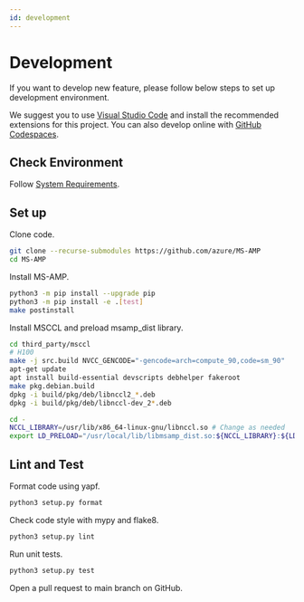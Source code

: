 ```yaml
---
id: development
---
```


# Development

If you want to develop new feature, please follow below steps to set up development environment.

We suggest you to use [Visual Studio Code](https://vscode.github.com/) and install the recommended extensions for this project.
You can also develop online with [GitHub Codespaces](https://github.com/codespaces).

## Check Environment

Follow [System Requirements](../getting-started/installation.mdx).

## Set up

Clone code.

```bash
git clone --recurse-submodules https://github.com/azure/MS-AMP
cd MS-AMP
```

Install MS-AMP.

```bash
python3 -m pip install --upgrade pip
python3 -m pip install -e .[test]
make postinstall
```

Install MSCCL and preload msamp_dist library.

```bash
cd third_party/msccl
# H100
make -j src.build NVCC_GENCODE="-gencode=arch=compute_90,code=sm_90"
apt-get update
apt install build-essential devscripts debhelper fakeroot
make pkg.debian.build
dpkg -i build/pkg/deb/libnccl2_*.deb
dpkg -i build/pkg/deb/libnccl-dev_2*.deb

cd -
NCCL_LIBRARY=/usr/lib/x86_64-linux-gnu/libnccl.so # Change as needed
export LD_PRELOAD="/usr/local/lib/libmsamp_dist.so:${NCCL_LIBRARY}:${LD_PRELOAD}"
```

## Lint and Test

Format code using yapf.

```bash
python3 setup.py format
```

Check code style with mypy and flake8.

```bash
python3 setup.py lint
```

Run unit tests.

```bash
python3 setup.py test
```

Open a pull request to main branch on GitHub.
